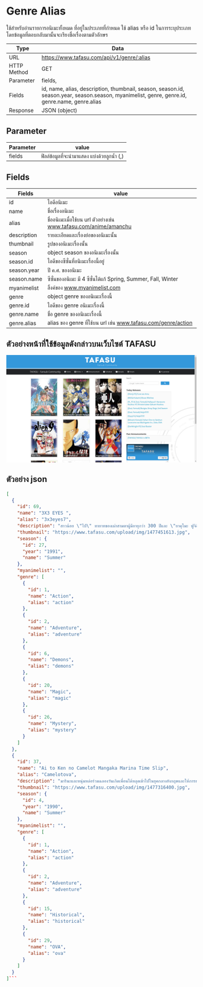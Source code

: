 # Genre Alias
ใช้สำหรับอ่านรายการอนิเมะทั้งหมด ที่อยู่ในประเภทที่กำหนด ใช้ alias หรือ id ในการระบุประเภท โดยข้อมูลที่ตอบกลับมานั้นจะเรียงชื่อเรื่องตามตัวอักษร

Type | Data
--- | ---
URL | https://www.tafasu.com/api/v1/genre/:alias
HTTP Method | GET
Parameter | fields,
Fields | id, name, alias, description, thumbnail, season, season.id, season.year, season.season, myanimelist, genre, genre.id, genre.name, genre.alias
Response | JSON (object)

## Parameter
Parameter | value
--- | ---
fields | ฟิลล์ข้อมูลที่จะนำมาแสดง แบ่งด้วยลูกน้ำ (,)


## Fields
Fields| value
--- | ---
id | ไอดีอนิเมะ
name | ชื่อเรื่องอนิเมะ
alias | ชื่ออนิเมะเมื่อใช้บน url ตัวอย่างเช่น www.tafasu.com/anime/amanchu
description | รายละเอียดและเรื่องย่อของอนิเมะนั้น
thumbnail | รูปของอนิเมะเรื่องนั้น
season | object season ของอนิเมะเรื่องนั้น
season.id | ไอดีของซีซั่นที่อนิเมะเรื่องนี้อยู่
season.year | ปี ค.ศ. ของอนิเมะ
season.name | ซีซั่นของอนิเมะ มี 4 ซีซั่นได้แก้ Spring, Summer, Fall, Winter
myanimelist | ลิ้งค์ของ www.myanimelist.com
genre | object genre ของอนิเมะเรื่องนี้
genre.id | ไอดีของ genre อนิเมะเรื่องนี้
genre.name | ชื่อ genre ของอนิเมะเรื่องนี้
genre.alias | alias ของ genre ที่ใช้บน url เช่น www.tafasu.com/genre/action

## ตัวอย่างหน้าที่ใช้ข้อมูลดังกล่าวบนเว็บไซต์ TAFASU
![](/images/preview_genre_alias.png)

## ตัวอย่าง json
```json
[
  {
    "id": 69,
    "name": "3X3 EYES ",
    "alias": "3x3eyes7",
    "description": "สาวน้อย \"ไป๋\" ทายาทของเผ่าสามตาผู้มีอายุกว่า 300 ปีและ \"ยาคุโมะ ฟูจิอิ\" เด็กหนุ่มธรรมดาที่ถูกไป๋ทำให้เป็นอมตะเพื่อช่วยชีวิตเขาเอาไว้ โดยทั้งคู่ได้ออกเดินทางผจญภัยและต้องต่อสู้กับปีศาจมากมายเพื่อค้นหาวิธีที่จะกลับเป็นมนุษย์ธรรมดาร่วมกัน อิงเนื้อหาต่างๆมาจากตำนานความเชื่อของฮินดูผสมกับจีนเป็นหลัก",
    "thumbnail": "https://www.tafasu.com/upload/img/1477451613.jpg",
    "season": {
      "id": 27,
      "year": "1991",
      "name": "Summer"
    },
    "myanimelist": "",
    "genre": [
      {
        "id": 1,
        "name": "Action",
        "alias": "action"
      },
      {
        "id": 2,
        "name": "Adventure",
        "alias": "adventure"
      },
      {
        "id": 6,
        "name": "Demons",
        "alias": "demons"
      },
      {
        "id": 20,
        "name": "Magic",
        "alias": "magic"
      },
      {
        "id": 26,
        "name": "Mystery",
        "alias": "mystery"
      }
    ]
  },
  {
    "id": 37,
    "name": "Ai to Ken no Camelot Mangaka Marina Time Slip",
    "alias": "Camelotova",
    "description": "มารินะและหนุ่มหล่อร่วมฉลองวันเกิดเพื่อนได้หลุดเข้าไปในยุคกลางอังกฤษและให้การช่วยเหลืออาเธอร์ เพนดรากอนในการปกครองคาเมล็อต",
    "thumbnail": "https://www.tafasu.com/upload/img/1477316400.jpg",
    "season": {
      "id": 4,
      "year": "1990",
      "name": "Summer"
    },
    "myanimelist": "",
    "genre": [
      {
        "id": 1,
        "name": "Action",
        "alias": "action"
      },
      {
        "id": 2,
        "name": "Adventure",
        "alias": "adventure"
      },
      {
        "id": 15,
        "name": "Historical",
        "alias": "historical"
      },
      {
        "id": 29,
        "name": "OVA",
        "alias": "ova"
      }
    ]
  }
]```
